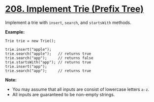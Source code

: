 # [208. Implement Trie (Prefix Tree)](https://leetcode.com/problems/implement-trie-prefix-tree/description)
Implement a trie with `insert`, `search`, and `startsWith` methods.

**Example:**
```
Trie trie = new Trie();

trie.insert("apple");
trie.search("apple");   // returns true
trie.search("app");     // returns false
trie.startsWith("app"); // returns true
trie.insert("app");   
trie.search("app");     // returns true
```
**Note:**

* You may assume that all inputs are consist of lowercase letters `a-z`.
* All inputs are guaranteed to be non-empty strings.